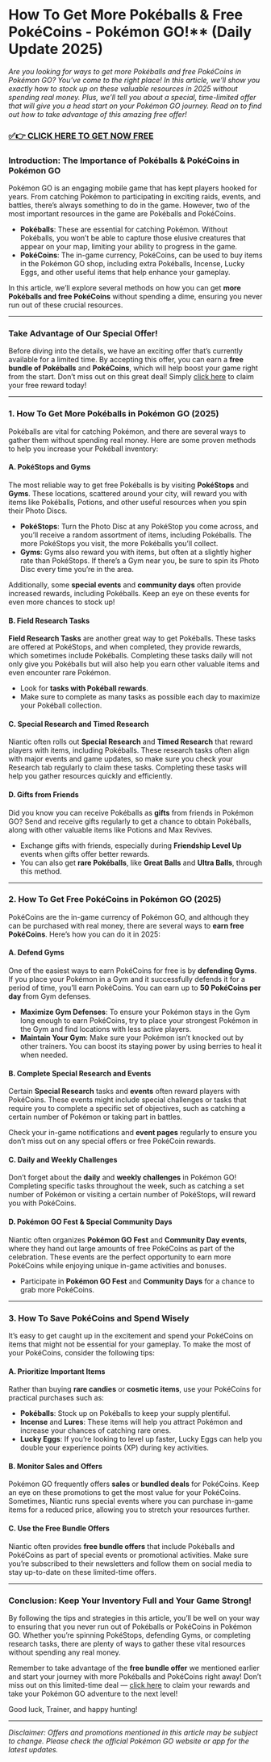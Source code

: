 # How To Get More Pokéballs & Free PokéCoins - Pokémon GO!** (Daily Update 2025)

*Are you looking for ways to get more Pokéballs and free PokéCoins in Pokémon GO? You’ve come to the right place! In this article, we’ll show you exactly how to stock up on these valuable resources in 2025 without spending real money. Plus, we’ll tell you about a special, time-limited offer that will give you a head start on your Pokémon GO journey. Read on to find out how to take advantage of this amazing free offer!*

### [✅👉 CLICK HERE TO GET NOW FREE](https://justfree.xyz/pokemon/go/)

### Introduction: The Importance of Pokéballs & PokéCoins in Pokémon GO

Pokémon GO is an engaging mobile game that has kept players hooked for years. From catching Pokémon to participating in exciting raids, events, and battles, there’s always something to do in the game. However, two of the most important resources in the game are Pokéballs and PokéCoins.

- **Pokéballs**: These are essential for catching Pokémon. Without Pokéballs, you won’t be able to capture those elusive creatures that appear on your map, limiting your ability to progress in the game.
- **PokéCoins**: The in-game currency, PokéCoins, can be used to buy items in the Pokémon GO shop, including extra Pokéballs, Incense, Lucky Eggs, and other useful items that help enhance your gameplay.

In this article, we’ll explore several methods on how you can get **more Pokéballs and free PokéCoins** without spending a dime, ensuring you never run out of these crucial resources.

---

### Take Advantage of Our Special Offer!

Before diving into the details, we have an exciting offer that’s currently available for a limited time. By accepting this offer, you can earn a **free bundle of Pokéballs** and **PokéCoins**, which will help boost your game right from the start. Don’t miss out on this great deal! Simply [click here](#) to claim your free reward today!

---

### 1. How To Get More Pokéballs in Pokémon GO (2025)

Pokéballs are vital for catching Pokémon, and there are several ways to gather them without spending real money. Here are some proven methods to help you increase your Pokéball inventory:

#### A. **PokéStops and Gyms**

The most reliable way to get free Pokéballs is by visiting **PokéStops** and **Gyms**. These locations, scattered around your city, will reward you with items like Pokéballs, Potions, and other useful resources when you spin their Photo Discs.

- **PokéStops**: Turn the Photo Disc at any PokéStop you come across, and you’ll receive a random assortment of items, including Pokéballs. The more PokéStops you visit, the more Pokéballs you’ll collect.
- **Gyms**: Gyms also reward you with items, but often at a slightly higher rate than PokéStops. If there’s a Gym near you, be sure to spin its Photo Disc every time you’re in the area.

Additionally, some **special events** and **community days** often provide increased rewards, including Pokéballs. Keep an eye on these events for even more chances to stock up!

#### B. **Field Research Tasks**

**Field Research Tasks** are another great way to get Pokéballs. These tasks are offered at PokéStops, and when completed, they provide rewards, which sometimes include Pokéballs. Completing these tasks daily will not only give you Pokéballs but will also help you earn other valuable items and even encounter rare Pokémon.

- Look for **tasks with Pokéball rewards**.
- Make sure to complete as many tasks as possible each day to maximize your Pokéball collection.

#### C. **Special Research and Timed Research**

Niantic often rolls out **Special Research** and **Timed Research** that reward players with items, including Pokéballs. These research tasks often align with major events and game updates, so make sure you check your Research tab regularly to claim these tasks. Completing these tasks will help you gather resources quickly and efficiently.

#### D. **Gifts from Friends**

Did you know you can receive Pokéballs as **gifts** from friends in Pokémon GO? Send and receive gifts regularly to get a chance to obtain Pokéballs, along with other valuable items like Potions and Max Revives.

- Exchange gifts with friends, especially during **Friendship Level Up** events when gifts offer better rewards.
- You can also get **rare Pokéballs**, like **Great Balls** and **Ultra Balls**, through this method.

---

### 2. How To Get Free PokéCoins in Pokémon GO (2025)

PokéCoins are the in-game currency of Pokémon GO, and although they can be purchased with real money, there are several ways to **earn free PokéCoins**. Here’s how you can do it in 2025:

#### A. **Defend Gyms**

One of the easiest ways to earn PokéCoins for free is by **defending Gyms**. If you place your Pokémon in a Gym and it successfully defends it for a period of time, you’ll earn PokéCoins. You can earn up to **50 PokéCoins per day** from Gym defenses.

- **Maximize Gym Defenses**: To ensure your Pokémon stays in the Gym long enough to earn PokéCoins, try to place your strongest Pokémon in the Gym and find locations with less active players.
- **Maintain Your Gym**: Make sure your Pokémon isn’t knocked out by other trainers. You can boost its staying power by using berries to heal it when needed.

#### B. **Complete Special Research and Events**

Certain **Special Research** tasks and **events** often reward players with PokéCoins. These events might include special challenges or tasks that require you to complete a specific set of objectives, such as catching a certain number of Pokémon or taking part in battles.

Check your in-game notifications and **event pages** regularly to ensure you don’t miss out on any special offers or free PokéCoin rewards.

#### C. **Daily and Weekly Challenges**

Don’t forget about the **daily** and **weekly challenges** in Pokémon GO! Completing specific tasks throughout the week, such as catching a set number of Pokémon or visiting a certain number of PokéStops, will reward you with PokéCoins.

#### D. **Pokémon GO Fest & Special Community Days**

Niantic often organizes **Pokémon GO Fest** and **Community Day events**, where they hand out large amounts of free PokéCoins as part of the celebration. These events are the perfect opportunity to earn more PokéCoins while enjoying unique in-game activities and bonuses.

- Participate in **Pokémon GO Fest** and **Community Days** for a chance to grab more PokéCoins.

---

### 3. How To Save PokéCoins and Spend Wisely

It’s easy to get caught up in the excitement and spend your PokéCoins on items that might not be essential for your gameplay. To make the most of your PokéCoins, consider the following tips:

#### A. **Prioritize Important Items**

Rather than buying **rare candies** or **cosmetic items**, use your PokéCoins for practical purchases such as:

- **Pokéballs**: Stock up on Pokéballs to keep your supply plentiful.
- **Incense** and **Lures**: These items will help you attract Pokémon and increase your chances of catching rare ones.
- **Lucky Eggs**: If you’re looking to level up faster, Lucky Eggs can help you double your experience points (XP) during key activities.

#### B. **Monitor Sales and Offers**

Pokémon GO frequently offers **sales** or **bundled deals** for PokéCoins. Keep an eye on these promotions to get the most value for your PokéCoins. Sometimes, Niantic runs special events where you can purchase in-game items for a reduced price, allowing you to stretch your resources further.

#### C. **Use the Free Bundle Offers**

Niantic often provides **free bundle offers** that include Pokéballs and PokéCoins as part of special events or promotional activities. Make sure you’re subscribed to their newsletters and follow them on social media to stay up-to-date on these limited-time offers.

---

### Conclusion: Keep Your Inventory Full and Your Game Strong!

By following the tips and strategies in this article, you’ll be well on your way to ensuring that you never run out of Pokéballs or PokéCoins in Pokémon GO. Whether you’re spinning PokéStops, defending Gyms, or completing research tasks, there are plenty of ways to gather these vital resources without spending any real money.

Remember to take advantage of the **free bundle offer** we mentioned earlier and start your journey with more Pokéballs and PokéCoins right away! Don’t miss out on this limited-time deal — [click here](#) to claim your rewards and take your Pokémon GO adventure to the next level!

Good luck, Trainer, and happy hunting!

---

*Disclaimer: Offers and promotions mentioned in this article may be subject to change. Please check the official Pokémon GO website or app for the latest updates.*
